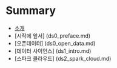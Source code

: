 # Summary

* [소개](README.md)
* [시작에 앞서] (ds0_preface.md)
* [오픈데이터] (ds0_open_data.md)
* [데이터 사이언스] (ds1_intro.md)
* [스파크 클라우드] (ds2_spark_cloud.md)

